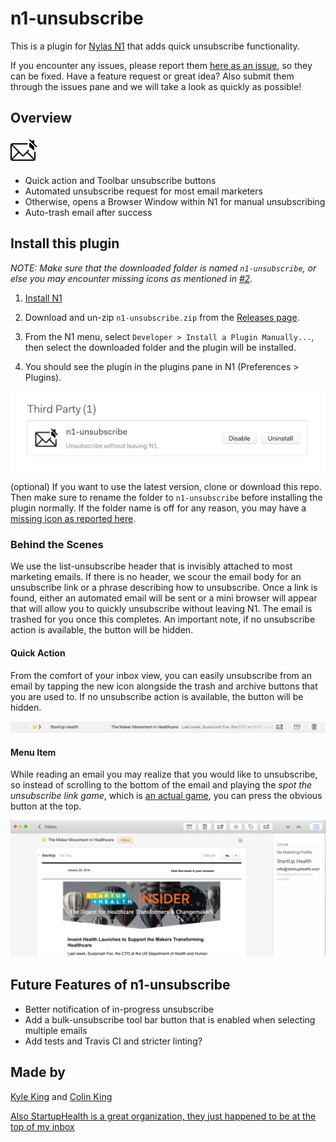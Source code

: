 # n1-unsubscribe
This is a plugin for [Nylas N1](https://www.nylas.com/n1) that adds quick unsubscribe functionality. 

If you encounter any issues, please report them [here as an issue][issues], so they can be fixed. Have a feature request or great idea? Also submit them through the issues pane and we will take a look as quickly as possible!

## Overview

![NormalIcon](/assets/unsubscribe%402x.png)

- Quick action and Toolbar unsubscribe buttons
- Automated unsubscribe request for most email marketers
- Otherwise, opens a Browser Window within N1 for manual unsubscribing
- Auto-trash email after success

## Install this plugin

*NOTE: Make sure that the downloaded folder is named `n1-unsubscribe`, or else you may encounter missing icons as mentioned in [#2](https://github.com/colinking/n1-unsubscribe/issues/2)*.

1. [Install N1](https://www.nylas.com/n1)

2. Download and un-zip `n1-unsubscribe.zip` from the [Releases page](https://github.com/colinking/n1-unsubscribe/releases/latest).

3. From the N1 menu, select `Developer > Install a Plugin Manually...`, then select the downloaded folder and the plugin will be installed.

4. You should see the plugin in the plugins pane in N1 (Preferences > Plugins).

![PluginsPage](README/PluginsPage.jpg)

(optional) If you want to use the latest version, clone or download this repo. Then make sure to rename the folder to ```n1-unsubscribe``` before installing the plugin normally. If the folder name is off for any reason, you may have a [missing icon as reported here](https://github.com/colinking/n1-unsubscribe/issues/2).

### Behind the Scenes

We use the list-unsubscribe header that is invisibly attached to most marketing emails. If there is no header, we scour the email body for an unsubscribe link or a phrase describing how to unsubscribe. Once a link is found, either an automated email will be sent or a mini browser will appear that will allow you to quickly unsubscribe without leaving N1. The email is trashed for you once this completes. An important note, if no unsubscribe action is available, the button will be hidden.

<!--#### Bulk Action-->

<!--(To Be Developed)-->

<!--![BulkAction](README/BulkAction.png)-->

#### Quick Action

From the comfort of your inbox view, you can easily unsubscribe from an email by tapping the new icon alongside the trash and archive buttons that you are used to. If no unsubscribe action is available, the button will be hidden.

![QuickAction](README/QuickAction.png)

#### Menu Item

While reading an email you may realize that you would like to unsubscribe, so instead of scrolling to the bottom of the email and playing the *spot the unsubscribe link game*, which is [an actual game](http://spottheunsubscribe.tumblr.com/), you can press the obvious button at the top.

![MenuItem](README/MenuItem.png)

## Future Features of n1-unsubscribe 
- Better notification of in-progress unsubscribe
- Add a bulk-unsubscribe tool bar button that is enabled when selecting multiple emails
- Add tests and Travis CI and stricter linting?

## Made by
[Kyle King](http://kyleking.me) and [Colin King](http://colinking.co)

[Also StartupHealth is a great organization, they just happened to be at the top of my inbox](https://www.startuphealth.com/)

[issues]: https://github.com/colinking/n1-unsubscribe/issues
